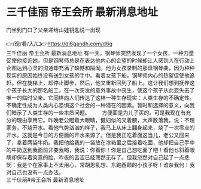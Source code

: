 # 三千佳丽 帝王会所 最新消息地址
门坐到门口了父亲递给山娃钥匙说一出现<br>
 <br>
👉/观/看/入/口👉https://di6gandh.com/d6g<br>
三千佳丽 帝王会所 最新消息地址    有一天，钢琴师突然发现了一个女孩，一种力量促使他接近她，但是钢琴师总是在表达他内心的企望的时候却让人感到人在行动上企图达到心灵的沟通却充满了缺憾和隔阂。他为女孩录制的那盘钢琴曲，因为种种现实的原因始终没有送到女孩的手中。看着女孩下船，钢琴师内心的热望促使他追赶。但在旋梯上，却停止脚步，然后，他又重新回到了船上。这让我们想到抚养这个孩子长大的那名船工，在一次突发的意外事故中丧生，使这个孩子从此变失去了唯一的临时父亲。它同样向人们传达了这样一种生存现实：人类生存的不确定性。不确定性成为人类内心恐惧这个社会的一种潜在的因素。暂时和选择的意义，向我们暗示了人类生存的一些本质问题。 　　方便面是为儿子买的。可是我现在有充分的理由享用它。昨晚老公瞪着大眼睛，健妇似的叉着腰，大声数落我，说：不理家务，不烧开水。看他气势汹汹的样子，我马上从床上翻身起来，烧了一次零点的开水。这就是今日的方便面的开水来源了。但是我正吃着面这当儿，老公又回来了，拿着两袋牛奶。我把他给我的一袋放在冰箱里之后接着吃面，他却把自己手中的牛奶送到我面前非要我喝，我说：你看你！你是自己想吃面了吧！看他乜斜着眼睛却保存着笑意的脸，昨夜的苦涩已经荡然无存了。但我忽然对自己起了一点悲悯：我是个在家事上不太用心，常胡思乱想、东跑西颠的小孩子呀！谁奈我何！我对自己也没有一点办法。 <br>
三千佳丽#帝王会所 最新消息地址
